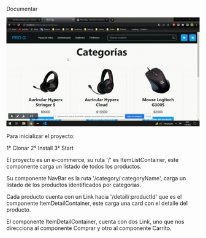 Documentar

![alt text](/src/components/Imagenes/Gif/Gif.gif "Gif")

Para inicializar el proyecto:

1° Clonar
2° Install
3° Start

El proyecto es un e-commerce, su ruta '/' es ItemListContainer, este componente carga un listado de todos los productos.

Su componente NavBar es la ruta '/category/:categoryName', carga un listado de los productos identificados por categorias.

Cada producto cuenta con un Link hacia '/detail/:productId' que es el componente ItemDetailContainer, este carga una card con el detalle del producto.

El componente ItemDetailContainer, cuenta con dos Link, uno que nos direcciona al componente Comprar y otro al componente Carrito.

